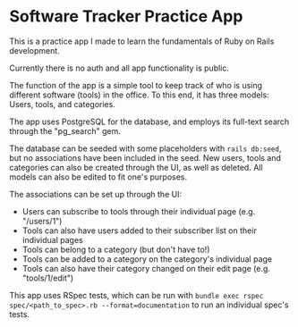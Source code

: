 # Software Tracker Practice App

This is a practice app I made to learn the fundamentals of Ruby on Rails development.

Currently there is no auth and all app functionality is public.

The function of the app is a simple tool to keep track of who is using different software (tools)
in the office. To this end, it has three models: Users, tools, and categories.

The app uses PostgreSQL for the database, and employs its full-text search through the "pg_search" gem.

The database can be seeded with some placeholders with `rails db:seed`, but no associations have been
included in the seed. New users, tools and categories can also be created through the UI, as well as deleted.
All models can also be edited to fit one's purposes.

The associations can be set up through the UI:
* Users can subscribe to tools through their individual page (e.g. "/users/1")
* Tools can also have users added to their subscriber list on their individual pages
* Tools can belong to a category (but don't have to!)
* Tools can be added to a category on the category's individual page
* Tools can also have their category changed on their edit page (e.g. "tools/1/edit")

This app uses RSpec tests, which can be run with `bundle exec rspec spec/<path_to_spec>.rb --format=documentation` to run an individual spec's tests.
